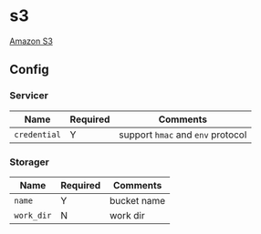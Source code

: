 # s3

[Amazon S3](https://aws.amazon.com/s3/)

## Config

### Servicer

| Name | Required | Comments |
| ---- | -------- | -------- |
| `credential` | Y | support `hmac` and `env` protocol |

### Storager

| Name | Required | Comments |
| ---- | -------- | -------- |
| `name` | Y | bucket name |
| `work_dir` | N | work dir |
